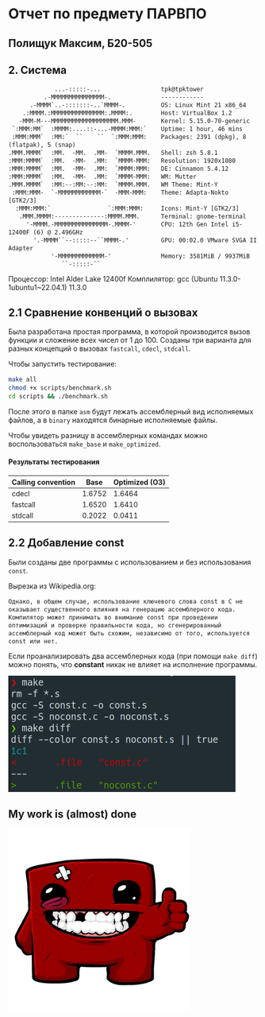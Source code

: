 # Отчет по предмету ПАРВПО
## Полищук Максим, Б20-505

## 2. Система
```
             ...-:::::-...                 tpk@tpktower 
          .-MMMMMMMMMMMMMMM-.              ------------ 
      .-MMMM`..-:::::::-..`MMMM-.          OS: Linux Mint 21 x86_64 
    .:MMMM.:MMMMMMMMMMMMMMM:.MMMM:.        Host: VirtualBox 1.2 
   -MMM-M---MMMMMMMMMMMMMMMMMMM.MMM-       Kernel: 5.15.0-70-generic 
 `:MMM:MM`  :MMMM:....::-...-MMMM:MMM:`    Uptime: 1 hour, 46 mins 
 :MMM:MMM`  :MM:`  ``    ``  `:MMM:MMM:    Packages: 2391 (dpkg), 8 (flatpak), 5 (snap) 
.MMM.MMMM`  :MM.  -MM.  .MM-  `MMMM.MMM.   Shell: zsh 5.8.1 
:MMM:MMMM`  :MM.  -MM-  .MM:  `MMMM-MMM:   Resolution: 1920x1080 
:MMM:MMMM`  :MM.  -MM-  .MM:  `MMMM:MMM:   DE: Cinnamon 5.4.12 
:MMM:MMMM`  :MM.  -MM-  .MM:  `MMMM-MMM:   WM: Mutter 
.MMM.MMMM`  :MM:--:MM:--:MM:  `MMMM.MMM.   WM Theme: Mint-Y 
 :MMM:MMM-  `-MMMMMMMMMMMM-`  -MMM-MMM:    Theme: Adapta-Nokto [GTK2/3] 
  :MMM:MMM:`                `:MMM:MMM:     Icons: Mint-Y [GTK2/3] 
   .MMM.MMMM:--------------:MMMM.MMM.      Terminal: gnome-terminal 
     '-MMMM.-MMMMMMMMMMMMMMM-.MMMM-'       CPU: 12th Gen Intel i5-12400F (6) @ 2.496GHz 
       '.-MMMM``--:::::--``MMMM-.'         GPU: 00:02.0 VMware SVGA II Adapter 
            '-MMMMMMMMMMMMM-'              Memory: 3581MiB / 9937MiB 
               ``-:::::-``
```
Процессор: Intel Alder Lake 12400f
Комплилятор: gcc (Ubuntu 11.3.0-1ubuntu1~22.04.1) 11.3.0

## 2.1 Сравнение конвенций о вызовах
Была разработана простая программа, в которой производится вызов функции и сложение всех чисел от 1 до 100. Созданы три варианта для разных концепций о вызовах `fastcall`, `cdecl`, `stdcall`. 

Чтобы запустить тестирование:
```bash
make all
chmod +x scripts/benchmark.sh
cd scripts && ./benchmark.sh
```
После этого в папке `asm` будут лежать ассемблерный вид исполняемых файлов, а в `binary` находятся бинарные исполняемые файлы.

Чтобы увидеть разницу в ассемблерных командах можно воспользоваться `make_base` и `make_optimized`.

#### Результаты тестирования

| Calling convention      | Base | Optimized (O3) | 
| ----------- | ----------- | ----------- | 
| cdecl      | 1.6752       | 1.6464 |
| fastcall   | 1.6520        | 1.6410 |
| stdcall   | 0.2022        | 0.0411 | 

## 2.2 Добавление const
Были созданы две программы с использованием и без использования `const`.

Вырезка из Wikipedia.org:
```
Однако, в общем случае, использование ключевого слова const в C не оказывает существенного влияния на генерацию ассемблерного кода. Компилятор может принимать во внимание const при проведении оптимизаций и проверке правильности кода, но сгенерированный ассемблерный код может быть схожим, независимо от того, используется const или нет.
```
Если проанализировать два ассемблерных кода (при помощи `make diff`) можно понять, что **constant** никак не влияет на исполнение программы.

![diff](imgs/2_2_diff.png)


## My work is (almost) done
![bloodtrail](imgs/parvpo.webp)